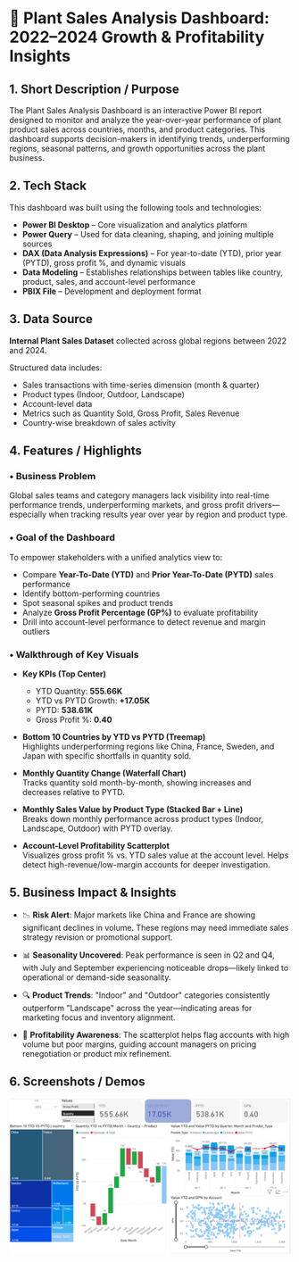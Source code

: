# 🌿 Plant Sales Analysis Dashboard: 2022–2024 Growth & Profitability Insights

## 1. Short Description / Purpose

The Plant Sales Analysis Dashboard is an interactive Power BI report designed to monitor and analyze the year-over-year performance of plant product sales across countries, months, and product categories. This dashboard supports decision-makers in identifying trends, underperforming regions, seasonal patterns, and growth opportunities across the plant business.

## 2. Tech Stack

This dashboard was built using the following tools and technologies:

- **Power BI Desktop** – Core visualization and analytics platform  
- **Power Query** – Used for data cleaning, shaping, and joining multiple sources  
- **DAX (Data Analysis Expressions)** – For year-to-date (YTD), prior year (PYTD), gross profit %, and dynamic visuals  
- **Data Modeling** – Establishes relationships between tables like country, product, sales, and account-level performance  
- **PBIX File** – Development and deployment format  

## 3. Data Source

**Internal Plant Sales Dataset** collected across global regions between 2022 and 2024.

Structured data includes:

- Sales transactions with time-series dimension (month & quarter)  
- Product types (Indoor, Outdoor, Landscape)  
- Account-level data  
- Metrics such as Quantity Sold, Gross Profit, Sales Revenue  
- Country-wise breakdown of sales activity  

## 4. Features / Highlights

### • Business Problem

Global sales teams and category managers lack visibility into real-time performance trends, underperforming markets, and gross profit drivers—especially when tracking results year over year by region and product type.

### • Goal of the Dashboard

To empower stakeholders with a unified analytics view to:

- Compare **Year-To-Date (YTD)** and **Prior Year-To-Date (PYTD)** sales performance  
- Identify bottom-performing countries  
- Spot seasonal spikes and product trends  
- Analyze **Gross Profit Percentage (GP%)** to evaluate profitability  
- Drill into account-level performance to detect revenue and margin outliers  

### • Walkthrough of Key Visuals

- **Key KPIs (Top Center)**  
  - YTD Quantity: **555.66K**  
  - YTD vs PYTD Growth: **+17.05K**  
  - PYTD: **538.61K**  
  - Gross Profit %: **0.40**

- **Bottom 10 Countries by YTD vs PYTD (Treemap)**  
  Highlights underperforming regions like China, France, Sweden, and Japan with specific shortfalls in quantity sold.

- **Monthly Quantity Change (Waterfall Chart)**  
  Tracks quantity sold month-by-month, showing increases and decreases relative to PYTD.

- **Monthly Sales Value by Product Type (Stacked Bar + Line)**  
  Breaks down monthly performance across product types (Indoor, Landscape, Outdoor) with PYTD overlay.

- **Account-Level Profitability Scatterplot**  
  Visualizes gross profit % vs. YTD sales value at the account level. Helps detect high-revenue/low-margin accounts for deeper investigation.

## 5. Business Impact & Insights

- 📉 **Risk Alert**: Major markets like China and France are showing significant declines in volume. These regions may need immediate sales strategy revision or promotional support.  

- 📊 **Seasonality Uncovered**: Peak performance is seen in Q2 and Q4, with July and September experiencing noticeable drops—likely linked to operational or demand-side seasonality.  

- 🔍 **Product Trends**: "Indoor" and "Outdoor" categories consistently outperform "Landscape" across the year—indicating areas for marketing focus and inventory alignment.  

- 💸 **Profitability Awareness**: The scatterplot helps flag accounts with high volume but poor margins, guiding account managers on pricing renegotiation or product mix refinement.  

## 6. Screenshots / Demos

![Dashboard Screenshot](https://github.com/shashireddyt8/Yearly-Sales-of-Plants/blob/main/Dashboard_Screenshot_Sales%20Analysis.png?raw=true)
